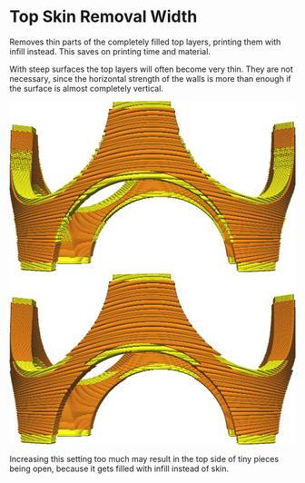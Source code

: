 Top Skin Removal Width
====
Removes thin parts of the completely filled top layers, printing them with infill instead. This saves on printing time and material.

With steep surfaces the top layers will often become very thin. They are not necessary, since the horizontal strength of the walls is more than enough if the surface is almost completely vertical.

<!--screenshot {
"image_path": "skin_preshrink_original.png",
"models": [{"script": "stature_symmetrical.scad"}],
"camera_position": [104, -7, 4],
"settings": {
    "wall_line_count": 0,
    "infill_wall_line_count": 1,
    "bottom_skin_preshrink": 0,
    "top_skin_preshrink": 0
},
"colours": 32
}-->
<!--screenshot {
"image_path": "skin_preshrink_shrunk.png",
"models": [{"script": "stature_symmetrical.scad"}],
"camera_position": [104, -7, 4],
"settings": {
    "wall_line_count": 0,
    "infill_wall_line_count": 1,
    "bottom_skin_preshrink": 1,
    "top_skin_preshrink": 1
},
"colours": 32
}-->
![Before removal](../images/skin_preshrink_original.png)
![After removal](../images/skin_preshrink_shrunk.png)

Increasing this setting too much may result in the top side of tiny pieces being open, because it gets filled with infill instead of skin.